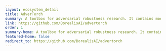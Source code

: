 ```yaml
---
layout: ecosystem_detail
title: AdverTorch
summary: A toolbox for adversarial robustness research. It contains modules for generating adversarial examples and defending against attacks.
link: https://github.com/BorealisAI/advertorch
order: 1
summary-home: A toolbox for adversarial robustness research. It contains modules for generating adversarial examples and defending against attacks.
featured-home: false
redirect_to: https://github.com/BorealisAI/advertorch
---
```


